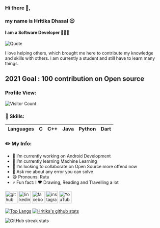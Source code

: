 ### Hi there 👋, 
### my name is Hritika Dhasal 😉
#### I am a Software Developer 👩🏼‍💻

![Quote](https://github-readme-quotes.herokuapp.com/quote?theme=dracula&animation=grow_out_in&layout=default)

I love helping others, which brought me here to contribute my knowledge and skills with others. I am currently a student and still have to learn many things 

## 2021 Goal : 100 contribution on Open source


### Profile View:

![Visitor Count](https://profile-counter.glitch.me/HellFire03/count.svg)


### 🧠 Skills: 
| Languages | C | C++ | Java | Python | Dart |
| --- | --- | --- | --- | --- | --- |

### ✏️ My Info:
- 🔭 I’m currently working on Android Development 
- 🌱 I’m currently learning Machine Learning 
- 👯 I’m looking to collaborate on Open Source more offend now 
- 💬 Ask me about any error you can solve 
- 😄 Pronouns: Rutu 
- ⚡ Fun fact: I ❤️️ Drawing, Reading and Travelling a lot 


[<img src='https://cdn.jsdelivr.net/npm/simple-icons@3.0.1/icons/github.svg' alt='github' height='40'>](https://github.com/HellFire03)     [<img src='https://cdn.jsdelivr.net/npm/simple-icons@3.0.1/icons/linkedin.svg' alt='linkedin' height='40'>](https://www.linkedin.com/in/hritika-dhasal/)     [<img src='https://cdn.jsdelivr.net/npm/simple-icons@3.0.1/icons/facebook.svg' alt='facebook' height='40'>](https://www.facebook.com/hritika.dhasal.5/)     [<img src='https://cdn.jsdelivr.net/npm/simple-icons@3.0.1/icons/instagram.svg' alt='instagram' height='40'>](https://www.instagram.com/hritika_dhasal_/)     [<img src='https://cdn.jsdelivr.net/npm/simple-icons@3.0.1/icons/youtube.svg' alt='YouTube' height='40'>](https://www.youtube.com/channel/UCEcHLjMXt25iENJMoHvdvUg?view_as=subscriber)

[![Top Langs](https://github-readme-stats.vercel.app/api/top-langs/?username=HellFire03&layout=compact&theme=radical&show_icons=true)](https://github.com/HellFire03/github-readme-stats)
[![Hritika's github stats](https://github-readme-stats-jade-nine.vercel.app/api?username=HellFire03&theme=radical&show_icons=true&count_private=true)](https://github.com/HellFire03/github-readme-stats)

 ![GitHub streak stats](https://github-readme-streak-stats.herokuapp.com/?user=HellFire03&theme=radical) 







